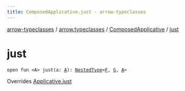 ```yaml
---
title: ComposedApplicative.just - arrow-typeclasses
---
```


[arrow-typeclasses](../../index.html) / [arrow.typeclasses](../index.html) / [ComposedApplicative](index.html) / [just](./just.html)

# just

`open fun <A> just(a: `[`A`](just.html#A)`): `[`NestedType`](../-nested-type.html)`<`[`F`](index.html#F)`, `[`G`](index.html#G)`, `[`A`](just.html#A)`>`

Overrides [Applicative.just](../-applicative/just.html)

